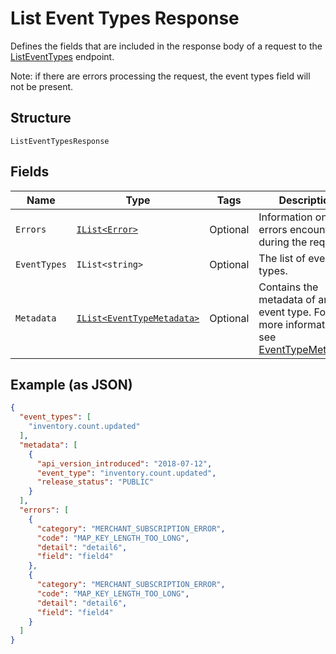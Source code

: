 
# List Event Types Response

Defines the fields that are included in the response body of
a request to the [ListEventTypes](../../doc/api/events.md#list-event-types) endpoint.

Note: if there are errors processing the request, the event types field will not be
present.

## Structure

`ListEventTypesResponse`

## Fields

| Name | Type | Tags | Description |
|  --- | --- | --- | --- |
| `Errors` | [`IList<Error>`](../../doc/models/error.md) | Optional | Information on errors encountered during the request. |
| `EventTypes` | `IList<string>` | Optional | The list of event types. |
| `Metadata` | [`IList<EventTypeMetadata>`](../../doc/models/event-type-metadata.md) | Optional | Contains the metadata of an event type. For more information, see [EventTypeMetadata](entity:EventTypeMetadata). |

## Example (as JSON)

```json
{
  "event_types": [
    "inventory.count.updated"
  ],
  "metadata": [
    {
      "api_version_introduced": "2018-07-12",
      "event_type": "inventory.count.updated",
      "release_status": "PUBLIC"
    }
  ],
  "errors": [
    {
      "category": "MERCHANT_SUBSCRIPTION_ERROR",
      "code": "MAP_KEY_LENGTH_TOO_LONG",
      "detail": "detail6",
      "field": "field4"
    },
    {
      "category": "MERCHANT_SUBSCRIPTION_ERROR",
      "code": "MAP_KEY_LENGTH_TOO_LONG",
      "detail": "detail6",
      "field": "field4"
    }
  ]
}
```


